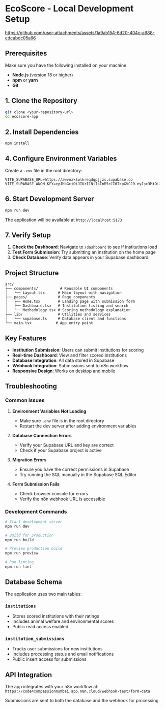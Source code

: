 # EcoScore - Local Development Setup


https://github.com/user-attachments/assets/1a9ab154-6d20-404c-a688-edcabdc05a66


## Prerequisites

Make sure you have the following installed on your machine:
- **Node.js** (version 18 or higher)
- **npm** or **yarn**
- **Git**

## 1. Clone the Repository

```bash
git clone <your-repository-url>
cd ecoscore-app
```

## 2. Install Dependencies

```bash
npm install
```

## 4. Configure Environment Variables

Create a `.env` file in the root directory:

```env
VITE_SUPABASE_URL=https://awvnaklolkreqdqpjjzs.supabase.co
VITE_SUPABASE_ANON_KEY=eyJhbGciOiJIUzI1NiIsInR5cCI6IkpXVCJ9.eyJpc3MiOiJzdXBhYmFzZSIsInJlZiI6ImF3dm5ha2xvbGtyZXFkcXBqanpzIiwicm9sZSI6ImFub24iLCJpYXQiOjE3NTE4NjQxODUsImV4cCI6MjA2NzQ0MDE4NX0.msj6IiQZqQjZ01D3rRrVYNcC6dtpfZu8teXEk7pa2yg
```

## 6. Start Development Server

```bash
npm run dev
```

The application will be available at `http://localhost:5173`

## 7. Verify Setup

1. **Check the Dashboard**: Navigate to `/dashboard` to see if institutions load
2. **Test Form Submission**: Try submitting an institution on the home page
3. **Check Database**: Verify data appears in your Supabase dashboard

## Project Structure

```
src/
├── components/          # Reusable UI components
│   └── Layout.tsx      # Main layout with navigation
├── pages/              # Page components
│   ├── Home.tsx        # Landing page with submission form
│   ├── Dashboard.tsx   # Institution listing and search
│   └── Methodology.tsx # Scoring methodology explanation
├── lib/                # Utilities and services
│   └── supabase.ts     # Database client and functions
└── main.tsx           # App entry point
```

## Key Features

- **Institution Submission**: Users can submit institutions for scoring
- **Real-time Dashboard**: View and filter scored institutions
- **Database Integration**: All data stored in Supabase
- **Webhook Integration**: Submissions sent to n8n workflow
- **Responsive Design**: Works on desktop and mobile

## Troubleshooting

### Common Issues

1. **Environment Variables Not Loading**
   - Make sure `.env` file is in the root directory
   - Restart the dev server after adding environment variables

2. **Database Connection Errors**
   - Verify your Supabase URL and key are correct
   - Check if your Supabase project is active

3. **Migration Errors**
   - Ensure you have the correct permissions in Supabase
   - Try running the SQL manually in the Supabase SQL Editor

4. **Form Submission Fails**
   - Check browser console for errors
   - Verify the n8n webhook URL is accessible

### Development Commands

```bash
# Start development server
npm run dev

# Build for production
npm run build

# Preview production build
npm run preview

# Run linting
npm run lint
```

## Database Schema

The application uses two main tables:

### `institutions`
- Stores scored institutions with their ratings
- Includes animal welfare and environmental scores
- Public read access enabled

### `institution_submissions`
- Tracks user submissions for new institutions
- Includes processing status and email notifications
- Public insert access for submissions

## API Integration

The app integrates with your n8n workflow at:
`https://code4compassionmumbai.app.n8n.cloud/webhook-test/form-data`

Submissions are sent to both the database and the webhook for processing.
